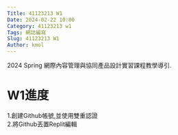 ```yaml
---
Title: 41123213 W1
Date: 2024-02-22 10:00
Category: 41123213 w1
Tags: 網誌編寫
Slug: 41123213 W1
Author: kmol
---
```


2024 Spring 網際內容管理與協同產品設計實習課程教學導引.

<!-- PELICAN_END_SUMMARY -->

# W1進度

1.創建Github帳號,並使用雙重認證<br>
2.將Github丟置Replit編輯<br>
